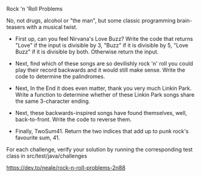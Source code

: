 Rock 'n 'Roll Problems

No, not drugs, alcohol or "the man", but some classic programming brain-teasers with a musical twist. 

- First up, can you feel Nirvana's Love Buzz? Write the code that returns "Love" if the input is divisible by 3, "Buzz"
  if it is divisible by 5, "Love Buzz" if it is divisible by both. Otherwise return the input. 

- Next, find which of these songs are so devilishly rock 'n' roll you could play their record backwards and it would still 
  make sense. Write the code to determine the palindromes. 

- Next, In the End it does even matter, thank you very much
  Linkin Park. Write a function to determine whether of these Linkin Park songs share the same 3-character ending.

- Next, these backwards-inspired songs have found themselves, well, back-to-front. Write the code to reverse them.

- Finally, TwoSum41. Return the two indices that add up to punk rock's favourite sum, 41.


For each challenge, verify your solution by running the corresponding test class in src/test/java/challenges

https://dev.to/neale/rock-n-roll-problems-2n88

